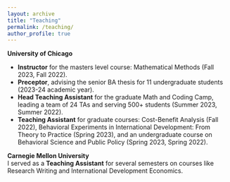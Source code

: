 ```yaml
---
layout: archive
title: "Teaching"
permalink: /teaching/
author_profile: true
---
```


**University of Chicago**  
* **Instructor** for the masters level course: Mathematical Methods (Fall 2023, Fall 2022).
* **Preceptor**, advising the senior BA thesis for 11 undergraduate students (2023-24 academic year).
* **Head Teaching Assistant** for the graduate Math and Coding Camp, leading a team of 24 TAs and serving 500+ students (Summer 2023, Summer 2022).
* **Teaching Assistant** for graduate courses: Cost-Benefit Analysis (Fall 2022), Behavioral Experiments in International Development: From Theory to Practice (Spring 2023), and an undergraduate course on Behavioral Science and Public Policy (Spring 2023, Spring 2022).

**Carnegie Mellon University**  
I served as a **Teaching Assistant** for several semesters on courses like Research Writing and International Development Economics.
